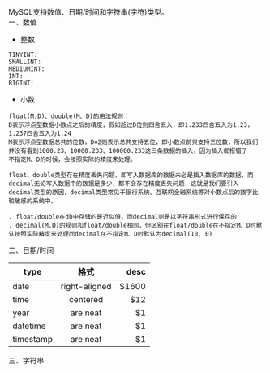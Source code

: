 MySQL支持数值、日期/时间和字符串(字符)类型。 </br>
一、数值 </br>

- 整数
```
TINYINT:
SMALLINT:
MEDIUMINT:
INT:
BIGINT:
```

- 小数 </br>
```
float(M,D)、double(M、D)的用法规则：
D表示浮点型数据小数点之后的精度，假如超过D位则四舍五入，即1.233四舍五入为1.23，1.237四舍五入为1.24
M表示浮点型数据总共的位数，D=2则表示总共支持五位，即小数点前只支持三位数，所以我们并没有看到1000.23、10000.233、100000.233这三条数据的插入，因为插入都报错了
不指定M、D的时候，会按照实际的精度来处理。

float、double类型存在精度丢失问题，即写入数据库的数据未必是插入数据库的数据，而decimal无论写入数据中的数据是多少，都不会存在精度丢失问题，这就是我们要引入decimal类型的原因，decimal类型常见于银行系统、互联网金融系统等对小数点后的数字比较敏感的系统中。

. float/double在db中存储的是近似值，而decimal则是以字符串形式进行保存的
. decimal(M,D)的规则和float/double相同，但区别在float/double在不指定M、D时默认按照实际精度来处理而decimal在不指定M、D时默认为decimal(10, 0)

```



二、日期/时间

|type         | 格式           | desc  |
| ------------- |:-------------:| -----:|
| date      | right-aligned | $1600 |
| time      | centered      |   $12 |
| year | are neat      |    $1 |
| datetime | are neat      |    $1 |
| timestamp | are neat      |    $1 |



三、字符串
